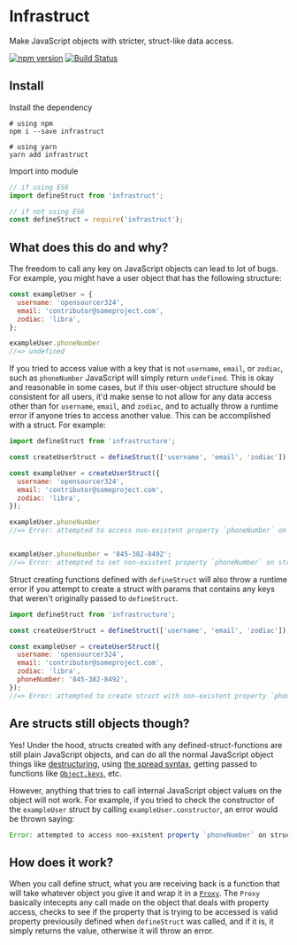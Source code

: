 # Infrastruct

Make JavaScript objects with stricter, struct-like data access.

[![npm version](https://badge.fury.io/js/infrastruct.svg)](https://badge.fury.io/js/infrastruct)
[![Build Status](https://travis-ci.org/MainShayne233/infrastruct.svg?branch=master)](https://travis-ci.org/MainShayne233/infrastruct)

## Install

Install the dependency
```
# using npm
npm i --save infrastruct

# using yarn
yarn add infrastruct
```

Import into module
```javascript
// if using ES6
import defineStruct from 'infrastruct';

// if not using ES6
const defineStruct = require('infrastruct');
```

## What does this do and why?

The freedom to call any key on JavaScript objects can lead to lot of bugs. For
example, you might have a user object that has the following structure:
```javascript
const exampleUser = {
  username: 'opensourcer324',
  email: 'contributor@someproject.com',
  zodiac: 'libra',
};

exampleUser.phoneNumber
//=> undefined
```

If you tried to access value with a key that is not `username`, `email`, or
`zodiac`, such as `phoneNumber` JavaScript will simply return `undefined`.
This is okay and reasonable in some cases, but if this user-object structure
should be consistent for all users, it'd make sense to not allow for any data
access other than for `username`, `email`, and `zodiac`, and to actually throw
a runtime error if anyone tries to access another value. This can be accomplished
with a struct. For example:

```javascript
import defineStruct from 'infrastructure';

const createUserStruct = defineStruct(['username', 'email', 'zodiac']);

const exampleUser = createUserStruct({
  username: 'opensourcer324',
  email: 'contributor@someproject.com',
  zodiac: 'libra',
});

exampleUser.phoneNumber
//=> Error: attempted to access non-existent property `phoneNumber` on struct


exampleUser.phoneNumber = '845-382-8492';
//=> Error: attempted to set non-existent property `phoneNumber` on struct
```

Struct creating functions defined with `defineStruct` will also throw a runtime
error if you attempt to create a struct with params that contains any keys that
weren't originally passed to `defineStruct`.

```javascript
import defineStruct from 'infrastructure';

const createUserStruct = defineStruct(['username', 'email', 'zodiac']);

const exampleUser = createUserStruct({
  username: 'opensourcer324',
  email: 'contributor@someproject.com',
  zodiac: 'libra',
  phoneNumber: '845-382-8492',
});
//=> Error: attempted to create struct with non-existent property `phoneNumber`
```

## Are structs still objects though?

Yes! Under the hood, structs created with any defined-struct-functions are still
plain JavaScript objects, and can do all the normal JavaScript object things like
[destructuring](https://developer.mozilla.org/en-US/docs/Web/JavaScript/Reference/Operators/Destructuring_assignment),
using [the spread syntax](https://developer.mozilla.org/en-US/docs/Web/JavaScript/Reference/Global_Objects/Object/keys),
getting passed to functions like [`Object.keys`](https://developer.mozilla.org/en-US/docs/Web/JavaScript/Reference/Global_Objects/Object/keys),
etc.

However, anything that tries to call internal JavaScript object values on the
object will not work. For example, if you tried to check the constructor of the
`exampleUser` struct by calling `exampleUser.constructor`, an error would be
thrown saying:
 ```javascript
Error: attempted to access non-existent property `phoneNumber` on struct
```

## How does it work?

When you call define struct, what you are receiving back is a function that will
take whatever object you give it and wrap it in a
[`Proxy`](https://developer.mozilla.org/en-US/docs/Web/JavaScript/Reference/Global_Objects/Proxy).
The `Proxy` basically intecepts any call made on the object that deals with
property access, checks to see if the property that is trying to be accessed is
valid property previousily defined when `defineStruct` was called, and if it is,
it simply returns the value, otherwise it will throw an error.